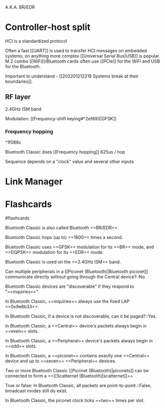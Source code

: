 A.K.A. BR/EDR

# Controller-host split
HCI is a standardized protocol

Often a fast [[UART]] is used to transfer HCI messages on embedded systems; on anything more complex [[Universal Serial Bus|USB]] is popular. M.2 combo [[WiFi]]/Bluetooth cards often use [[PCIe]] for the WiFi and USB for the Bluetooth.

Important to understand - [[202201212219 Systems break at their boundaries]].

## RF layer

2.4GHz ISM band

Modulation: [[Frequency-shift keying#^2ef893|GFSK]]

### Frequency hopping

^1f088c

Bluetooth Classic does [[Frequency hopping]]
625us / hop

Sequence depends on a "clock" value and several other inputs

# Link Manager

# Flashcards
#flashcards 

Bluetooth Classic is also called Bluetooth ==BR/EDR==.
<!--SR:!2022-03-07,28,270-->

Bluetooth Classic hops (up to) ==1600== times a second.
<!--SR:!2022-03-17,35,270-->

Bluetooth Classic uses ==GFSK== modulation for its ==BR== mode, and ==DQPSK== modulation for its ==EDR== mode.
<!--SR:!2022-04-04,48,270!2022-05-19,77,270!2022-03-04,26,250!2022-04-05,49,270-->

Bluetooth Classic is used on the ==2.4GHz ISM== band.
<!--SR:!2022-03-16,34,270-->

Can multiple peripherals in a [[Piconet (Bluetooth)|Bluetooth piconet]] communicate directly without going through the Central device?::No.
<!--SR:!2022-04-23,61,270-->

Bluetooth Classic devices are "discoverable" if they respond to "==inquiries==".
<!--SR:!2022-03-04,26,250-->

In Bluetooth Classic, ==inquiries== always use the fixed LAP ==0x9e8b33==.
<!--SR:!2022-03-11,33,270!2022-04-03,47,270-->

In Bluetooth Classic, if a device is not discoverable, can it be paged?::Yes.
<!--SR:!2022-04-08,46,250-->

In Bluetooth Classic, a ==Central== device's packets always begin in ==even== slots.
<!--SR:!2022-03-20,33,230!2022-03-14,30,250-->

In Bluetooth Classic, a ==Peripheral== device's packets always begin in ==odd== slots.
<!--SR:!2022-04-16,49,250!2022-05-25,63,210-->

In Bluetooth Classic, a ==piconet== contains exactly one ==Central== device and up to ==seven== ==Peripheral== devices.
<!--SR:!2022-03-23,36,248!2022-04-01,45,268!2022-03-31,38,228!2022-04-22,64,288-->

Two or more Bluetooth Classic [[Piconet (Bluetooth)|piconets]] can be connected to form a ==[[Scatternet (Bluetooth)|scatternet]]==
<!--SR:!2022-04-06,50,268-->

True or false: In Bluetooth Classic, all packets are point-to-point.::False, broadcast modes still do exist.
<!--SR:!2022-03-26,37,248-->

In Bluetooth Classic, the piconet clock ticks ==two== times per slot.
<!--SR:!2022-03-14,30,248-->